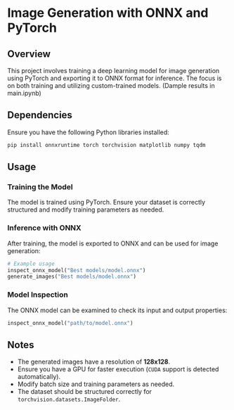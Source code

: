 # Image Generation with ONNX and PyTorch

## Overview
This project involves training a deep learning model for image generation using PyTorch and exporting it to ONNX format for inference. The focus is on both training and utilizing custom-trained models.
(Dample results in main.ipynb)
## Dependencies
Ensure you have the following Python libraries installed:

```bash
pip install onnxruntime torch torchvision matplotlib numpy tqdm
```

## Usage

### Training the Model
The model is trained using PyTorch. Ensure your dataset is correctly structured and modify training parameters as needed.

### Inference with ONNX
After training, the model is exported to ONNX and can be used for image generation:

```python
# Example usage
inspect_onnx_model("Best models/model.onnx")
generate_images("Best models/model.onnx")
```

### Model Inspection
The ONNX model can be examined to check its input and output properties:

```python
inspect_onnx_model("path/to/model.onnx")
```

## Notes
- The generated images have a resolution of **128x128**.
- Ensure you have a GPU for faster execution (`CUDA` support is detected automatically).
- Modify batch size and training parameters as needed.
- The dataset should be structured correctly for `torchvision.datasets.ImageFolder`.

